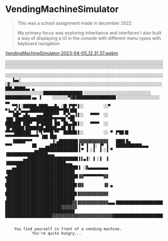 # VendingMachineSimulator

> This was a school assignment made in december 2022
> 
> My primary focus was exploring inheritance and interfaces
> I also built a way of displaying a UI in the console 
> with different menu types with keyboard navigation


[VendingMachineSimulator-2023-04-05_12.31.37.webm](https://user-images.githubusercontent.com/47175901/230056677-3232ac3d-619f-444a-930e-3f7ba0152e97.webm)



    ░░░░░░░░░░░░░░░░░░░░░░░░░░░░░░░░░░░░░░░░░░░░░░░░░░░░░░░░░░░░░░░░░░░░░░░░░░░░░░░░
    ░░░░░░░░░░░░░░░░░░░░░░░░░░░░░░░░░░░░░░░░░░░░░░░░░░░░░░░░░░░░░░░░░░░░░░░░░░░░░░░░
         ░░░░░░░░░░░░░░░░░░░░░░░░░░░░░░░░░░░░░░░░░░░░░░░░░░░░░░░░░░░░░░░░░░░░░░░░░░░
       ▐▄▄░   ░▓░░░░░░░░░░░░░░░░░░░░░░░░░░░░░░░░░░░░░░░░░░░░░░░░░░░░░░░░░░░░░░░░░░░░
    ███▄█████▄▄ ▄  ░░░░░░░░░░░░░░░░░█████████████████▌░░░░░░░░░░░░░░░░░░░░░░░░░░░░░░
    ███████████▌▄▄ ▐     ░░░░░░░▀▓█▓█████████████████▌░░░░░░░░░░░░░░░░░░░         ▄▄
       ▀▀▌▌░██████▄████▄▄▄█▄ ░█▌▐▀█▀▐░░         ░░▀ ▀▐▄▄▀▄▀▄▄▄▄█████████████▀▀██▌███
       ▐██▀ ▄█▄   ▄▄▄████▀▀▀  ▀▄▀▄▄▐▐░░   ▀▀▀▀  ░░   ▐██▌▐████████████████▀█▀▀██ ▀██
    ███████ ███▀  █▀█████ ██▌ ██▄▄██▐░░   ▀▀▀▀  ░░   ▐█▀█████▌████████▄█████▄▄██ █▌█
    ▀▀▀▀███████▌  ▌▀▌▀▀▀█▌▀▀  ██████▐░░         ░░ ▀ ▐▀██▐█  ▀▀▀▀▀▀▀▀▀▀▀▀▀▀▀ ▐██ ███
       ▐█████▀▀▀         ▐░▄████████▌▓▓▓▓▓▓▓▓▓▓▓▓▓   ▐███▌█▄
    ▀▀▀         ██    ▄▄████████████▌▌▀ ▐  ▐░ ▐▀ ▐   ▐███████████▄▄▄
                 ▄▄█████████████████▌▌▀ ▐ ░▐  ▐ ░▐ ▀ ▐██████████████████▄▄▄
            ▄▄██████████████████████▌▌▌▄▐░ ▐ ░▐  ▐   ▐██████████████████████████▄▄▄
       ▄▄███████████████████████████▌▌ ░▓▄▄▄▄▄▄▄▄▄   ▐██████████████████████████████
    ▄███████████████████████████████▌▓▓▀▀▀▀▀▀▀▀▀▓▓   ▐██████████████████████████████
    ████████████████████████████████▐▓▓         ▐▓ ▄ ▐██████████████████████████████
    ████████████████████████████████▐▓▓▓▓▓▓▓▓▓▓▓▓▓   ▐██████████████████████████████
    ██████████████████████████████▓▓▐▓▓▓▓▓▓▓▓▓▓▓▓▓▄▄▄▐██████████████████████████████
    █████████████████████████▓▓▓▓▓▓▓                 ███████████████████████████████
    █████████████████████▓▓▓▓▓▓▓▓▓▓▓▓▓▓▓▓▓▓▓▓▓▓▓▓▓▓▓████████████████████████████████
    

		You find yourself in front of a vending machine.
				You're quite hungry...
